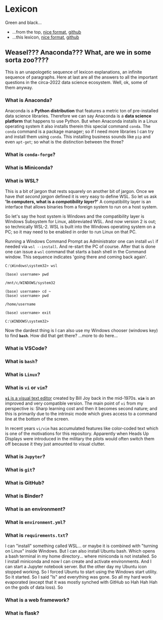 # Lexicon

Green and black...

- ...from the top, [nice format](https://robfatland.github.io/greenandblack), 
[github](https://github.com/robfatland/greenandblack/blob/gh-pages/index.md)
- ...this lexicon, [nice format](https://robfatland.github.io/greenandblack/lexicon), 
[github](https://github.com/robfatland/greenandblack/blob/gh-pages/lexicon.md)


## Weasel??? Anaconda???  What, are we in some sorta zoo????


This is an unapologetic sequence of lexicon explanations, an infinite sequence of paragraphs. 
Here at last are all the answers to all the important questions in the circa-2022 data science ecosystem. 
Well, ok, some of them anyway.


### What is Anaconda?


Anaconda is a **Python distribution** that features a metric ton of pre-installed data science libraries. 
Therefore we can say Anaconda is a **data science platform** that happens to use Python. 
But when Anaconda installs in a Linux operating system it also installs therein this special command `conda`.
The `conda` command is a package manager; so if I need more libraries I can try and install them using
`conda`. This installing business sounds like `pip` and even `apt-get`; so what is the distinction
between the three? 


### What is **`conda-forge`**?


### What is Miniconda? 


### What is WSL?

This is a bit of jargon that rests squarely on another bit of jargon. Once we have *that second jargon*
defined it is very easy to define WSL. So let us ask **'In computers, what is a *compatibility layer*?'**
A compatibility layer is an interface that allows binaries from a foreign system to run on a host 
system. 

So let's say the host system is Windows and the compatibility layer is Windows Subsystem for Linux, 
abbreviated WSL. And now version 2 is out; so technically WSL-2. WSL is built into the Windows operating
system on a PC; so it may need to be enabled in order to run Linux on that PC. 

Running a Windows Command Prompt as Administrator one can install `wsl` if needed via `wsl --install`. 
And re-start the PC of course. After that is done one can issue a `wsl` command that starts a bash shell
in the Command window. This sequence indicates 'going there and coming back again'.

```
C:\Windows\system32> wsl

(base) username> pwd

/mnt/c/WINDOWS/system32

(base) username> cd ~
(base) username> pwd

/home/username

(base) username> exit

C:\WINDOWS\system32>
```


Now the dardest thing is I can also use my Windows chooser (windows key) to find **`bash`**. How did 
that get there? ...more to do here...


### What is VSCode?


### What is **`bash`**?


### What is **`Linux`**?


### What is **`vi`** or **`vim`**?

[**`vi`** is a visual text editor](https://en.wikipedia.org/wiki/Vi)
created by Bill Joy back in the mid-1970s. **`vim`** is an improved 
and very compatible version. The main point of `vi` from my perspective
is: Sharp learning cost and then it becomes second nature; and this
is primarily due to the intrinsic <escape> mode which gives access
to a command line at the bottom of the screen.
  

In recent years `vi/vim` has accumulated features like color-coded
text which is one of the motivations for this repository. Apparently
when Heads Up Displays were introduced in the military the pilots 
would often switch them off because it they just amounted to visual clutter.



### What is **`Jupyter`**?


### What is **`git`**?


### What is GitHub?


### What is Binder?


### What is an environment?


### What is **`environment.yml`**?


### What is **`requirements.txt`**?


I can "install" something called WSL... or maybe it is combined with "turning on Linux" inside Windows. But I can also install Ubuntu bash. Which opens a bash terminal in my home directory... where miniconda is not installed. So I install miniconda and now I can create and activate environments. And I can start a Jupyter notebook server. But the other day my Ubuntu <start> icon stopped working. So I forced Ubuntu to start using the Windows start utility. So it started. So I said "ls" and everything was gone. So all my hard work evaporated (except that it was mostly synched with GitHub so Hah Hah Hah on the gods of data loss). So 
  
  
  ### What is a web framework?
  
  
  ### What is flask?

